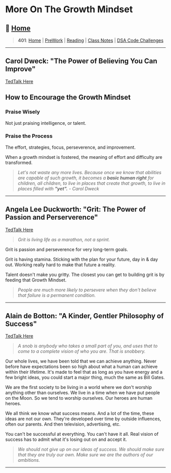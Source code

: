 # More On The Growth Mindset

## 🏡 [**Home**](https://mistidinzy.github.io/ReadingNotes/)

> **401**: [Home](https://bit.ly/3EcMrF6)
|
[PreWork](https://bit.ly/3jzkAa1)
|
[Reading](https://bit.ly/3b8DLDc)
|
[Class Notes](https://bit.ly/3Eglbpb)
|
[DSA Code Challenges](https://bit.ly/3GjNoNG)
>

---

## Carol Dweck: "The Power of Believing You Can Improve"

[TedTalk Here](https://bit.ly/3ig79va)

## How to Encourage the Growth Mindset

### Praise Wisely

Not just praising intelligence, or talent.

### Praise the Process

The effort, strategies, focus, perseverence, and improvement.

When a growth mindset is fostered, the meaning of effort and difficulty are transformed.

  > *Let's not waste any more lives. Because once we know that abilities are capable of such growth, it becomes a ***basic human right*** for children, all children, to live in places that create that growth, to live in places filled with ***"yet".*** - Carol Dweck*

---
## Angela Lee Duckworth: "Grit: The Power of Passion and Perserverence"

[TedTalk Here](https://bit.ly/39LZUGx)

> *Grit is living life as a marathon, not a sprint.*

Grit is passion and perseverence for very long-term goals.

Grit is having stamina. Sticking with the plan for your future, day in & day out. Working really hard to make that future a reality.

Talent doesn't make you gritty. The closest you can get to building grit is by feeding that Growth Mindset.

> *People are much more likely to persevere when they don't believe that failure is a permanent condition.*

---

## Alain de Botton: "A Kinder, Gentler Philosophy of Success"

[TedTalk Here](https://bit.ly/3zKsvGU)

> *A snob is anybody who takes a small part of you, and uses that to come to a complete vision of who you are. That is snobbery.*

Our whole lives, we have been told that we can achieve anything. Never before have expectations been so high about what a human can achieve within their lifetime. It's made to feel that as long as you have energy and a few bright ideas, you could start a major thing, much the same as Bill Gates.

We are the first society to be living in a world where we don't worship anything other than ourselves. We live in a time when we have put people on the Moon. So we tend to worship ourselves. Our heroes are human heroes.

We all think we know what success means. And a lot of the time, these ideas are not our own. They're developed over time by outside influences, often our parents. And then television, advertising, etc.

You can't be successful at everything. You can't have it all. Real vision of success has to admit what it's losing out on and accept it.

> *We should not give up on our ideas of success. We should make sure that they are truly our own. Make sure we are the authors of our ambitions.*

---
